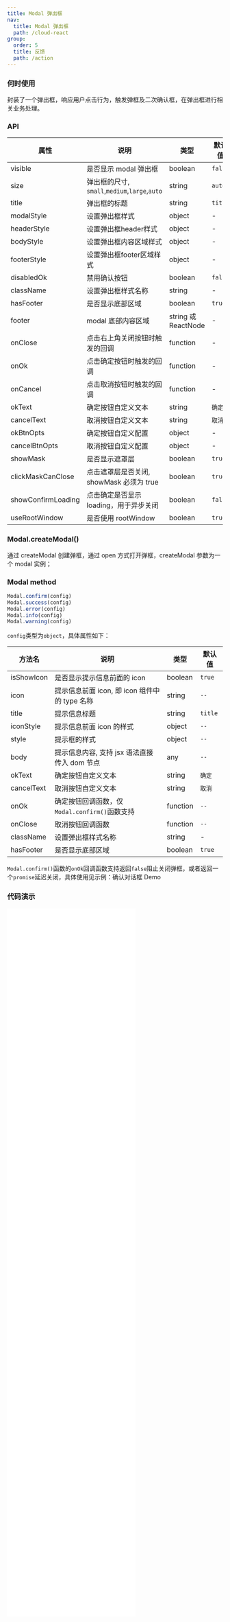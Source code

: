 ```yaml
---
title: Modal 弹出框
nav:
  title: Modal 弹出框
  path: /cloud-react
group:
  order: 5
  title: 反馈
  path: /action
---
```


### 何时使用

封装了一个弹出框，响应用户点击行为，触发弹框及二次确认框，在弹出框进行相关业务处理。

### API

| 属性               | 说明                                     | 类型                | 默认值  |
| ------------------ | ---------------------------------------- | ------------------- | ------- |
| visible            | 是否显示 modal 弹出框                    | boolean             | `false` |
| size              | 弹出框的尺寸, `small`,`medium`,`large`,`auto`  | string              | `auto` |
| title              | 弹出框的标题                             | string              | `title` |
| modalStyle         | 设置弹出框样式                           | object              | -       |
| headerStyle        | 设置弹出框header样式                           | object              | -       |
| bodyStyle          | 设置弹出框内容区域样式                   | object              | -       |
| footerStyle        | 设置弹出框footer区域样式                 | object              | -       |
| disabledOk         | 禁用确认按钮                             | boolean             | `false` |
| className          | 设置弹出框样式名称                       | string              | -       |
| hasFooter          | 是否显示底部区域                         | boolean             | `true`  |
| footer             | modal 底部内容区域                       | string 或 ReactNode | -       |
| onClose            | 点击右上角关闭按钮时触发的回调           | function            | -       |
| onOk               | 点击确定按钮时触发的回调                 | function            | -       |
| onCancel           | 点击取消按钮时触发的回调                 | function            | -       |
| okText             | 确定按钮自定义文本                       | string              | `确定`  |
| cancelText         | 取消按钮自定义文本                       | string              | `取消`  |
| okBtnOpts        | 确定按钮自定义配置                       | object              | -       |
| cancelBtnOpts    | 取消按钮自定义配置                       | object              | -       |
| showMask           | 是否显示遮罩层                           | boolean             | `true`  |
| clickMaskCanClose  | 点击遮罩层是否关闭, showMask 必须为 true | boolean             | `true`  |
| showConfirmLoading | 点击确定是否显示 loading，用于异步关闭   | boolean             | `false` |
| useRootWindow | 是否使用 rootWindow   | boolean             | `true` |

### Modal.createModal()

通过 createModal 创建弹框，通过 open 方式打开弹框，createModal 参数为一个 modal 实例；

### Modal method

```js
Modal.confirm(config)
Modal.success(config)
Modal.error(config)
Modal.info(config)
Modal.warning(config)
```

`config`类型为`object`，具体属性如下：

| 方法名     | 说明                                          | 类型     | 默认值 |
| ---------- | --------------------------------------------- | -------- | ------ |
| isShowIcon | 是否显示提示信息前面的 icon                   | boolean  | `true` |
| icon       | 提示信息前面 icon, 即 icon 组件中的 type 名称 | string   | `--`   |
| title      | 提示信息标题                                | string   | `title`   |
| iconStyle  | 提示信息前面 icon 的样式                      | object   | `--`   |
| style      | 提示框的样式                                  | object   | `--`   |
| body       | 提示信息内容, 支持 jsx 语法直接传入 dom 节点  | any      | `--`   |
| okText             | 确定按钮自定义文本                       | string              | `确定`  |
| cancelText         | 取消按钮自定义文本                       | string              | `取消`  |
| onOk       | 确定按钮回调函数，仅`Modal.confirm()`函数支持 | function | `--`   |
| onClose    | 取消按钮回调函数                              | function | `--`   |
| className          | 设置弹出框样式名称                       | string              | -       |
| hasFooter          | 是否显示底部区域                         | boolean             | `true`  |

`Modal.confirm()`函数的`onOk`回调函数支持返回`false`阻止关闭弹框，或者返回一个`promise`延迟关闭，具体使用见示例：确认对话框 Demo

 ### 代码演示 

<embed src="@components/modal/demos/info.md" /> 

<embed src="@components/modal/demos/confirm.md" /> 

<!-- <embed src="@components/modal/demos/defineInfoStyle.md" />  -->

<embed src="@components/modal/demos/async.md" /> 

<embed src="@components/modal/demos/basic-size-modal.md" /> 

<embed src="@components/modal/demos/basic-modal.md" /> 

<embed src="@components/modal/demos/callback.md" /> 

<embed src="@components/modal/demos/component.md" /> 

<embed src="@components/modal/demos/defineTpl.md" /> 

<!-- <embed src="@components/modal/demos/iframe.md" />  -->

<embed src="@components/modal/demos/methodModal.md" /> 

<embed src="@components/modal/demos/nest.md" /> 

<embed src="@components/modal/demos/style.md" /> 
